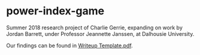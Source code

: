 # power-index-game

Summer 2018 research project of Charlie Gerrie, expanding on work by Jordan Barrett, under Professor Jeannette Janssen, at Dalhousie University.

Our findings can be found in [Writeup Template.pdf](https://github.com/cgerrie/power-index-game/blob/master/Writeup%20Template.pdf).
